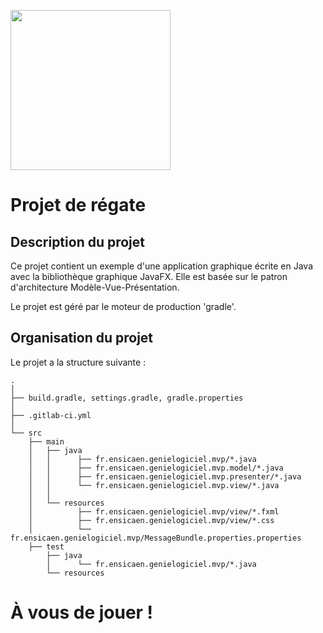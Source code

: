 [<img src="https://www.ensicaen.fr/wp-content/uploads/2017/02/LogoEnsicaen.gif" width="256" >](https://www.ensicaen.fr)

Projet de régate
================

## Description du projet

Ce projet contient un exemple d'une application graphique écrite en Java avec
la bibliothèque graphique JavaFX. Elle est basée sur le patron d'architecture
Modèle-Vue-Présentation.

Le projet est géré par le moteur de production 'gradle'.

## Organisation du projet
 
Le projet a la structure suivante :

    .
    │
    ├── build.gradle, settings.gradle, gradle.properties
    │
    ├── .gitlab-ci.yml
    │
    └── src
        ├── main
        │   ├── java
        │   │      ├── fr.ensicaen.genielogiciel.mvp/*.java
        │   │      ├── fr.ensicaen.genielogiciel.mvp.model/*.java
        │   │      ├── fr.ensicaen.genielogiciel.mvp.presenter/*.java
        │   │      └── fr.ensicaen.genielogiciel.mvp.view/*.java
        │   │
        │   └── resources
        │          ├── fr.ensicaen.genielogiciel.mvp/view/*.fxml
        │          ├── fr.ensicaen.genielogiciel.mvp/view/*.css
        │          └── fr.ensicaen.genielogiciel.mvp/MessageBundle.properties.properties
        ├── test
            ├── java
            │      └── fr.ensicaen.genielogiciel.mvp/*.java
            └── resources

# À vous de jouer !